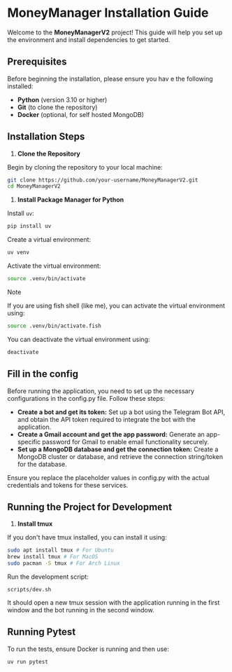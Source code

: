 # MoneyManager Installation Guide

Welcome to the **MoneyManagerV2** project! This guide will help you set up the environment and install dependencies to get started.

## Prerequisites

Before beginning the installation, please ensure you hav e the following installed:

- **Python** (version 3.10 or higher)
- **Git** (to clone the repository)
- **Docker** (optional, for self hosted MongoDB)

## Installation Steps

1. **Clone the Repository**

Begin by cloning the repository to your local machine:

```bash
git clone https://github.com/your-username/MoneyManagerV2.git
cd MoneyManagerV2
```

1. **Install Package Manager for Python**

Install `uv`:

```bash
pip install uv
```

Create a virtual environment:

```bash
uv venv
```

Activate the virtual environment:

```bash
source .venv/bin/activate
```

> [!NOTE]
> If you are using fish shell (like me), you can activate the virtual environment using:
> ```bash
> source .venv/bin/activate.fish
> ```
>  You can deactivate the virtual environment using:
> ```bash
> deactivate
> ```


## Fill in the config

Before running the application, you need to set up the necessary configurations in the config.py file. Follow these steps:

- **Create a bot and get its token:** Set up a bot using the Telegram Bot API, and obtain the API token required to integrate the bot with the application.
- **Create a Gmail account and get the app password:** Generate an app-specific password for Gmail to enable email functionality securely.
- **Set up a MongoDB database and get the connection token:** Create a MongoDB cluster or database, and retrieve the connection string/token for the database.

Ensure you replace the placeholder values in config.py with the actual credentials and tokens for these services.

## Running the Project for Development

1. **Install tmux**

If you don't have tmux installed, you can install it using:

```bash
sudo apt install tmux # For Ubuntu
brew install tmux # For MacOS
sudo pacman -S tmux # For Arch Linux
```

Run the development script:

```
scripts/dev.sh
```

It should open a new tmux session with the application running in the first window and the bot running in the second window.

## Running Pytest

To run the tests, ensure Docker is running and then use:

```bash
uv run pytest
```
